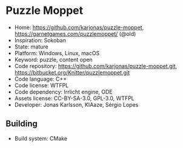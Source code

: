 # Puzzle Moppet

- Home: https://github.com/karjonas/puzzle-moppet, https://garnetgames.com/puzzlemoppet/ (@old)
- Inspiration: Sokoban
- State: mature
- Platform: Windows, Linux, macOS
- Keyword: puzzle, content open
- Code repository: https://github.com/karjonas/puzzle-moppet.git, https://bitbucket.org/Knitter/puzzlemoppet.git
- Code language: C++
- Code license: WTFPL
- Code dependency: Irrlicht engine, ODE
- Assets license: CC-BY-SA-3.0, GPL-3.0, WTFPL
- Developer: Jonas Karlsson, KIAaze, Sérgio Lopes

## Building

- Build system: CMake
